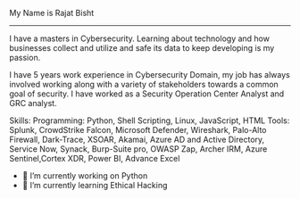 

My Name is Rajat Bisht
____________________________________________________________________________________________________________________
I have a masters in Cybersecurity. Learning about technology and how businesses collect and utilize and safe its data to keep developing is my passion.


I have 5 years work experience in Cybersecurity Domain, my job has always involved working along with a variety of stakeholders towards a common goal of security. I have worked as a Security Operation Center Analyst and GRC analyst.


Skills:
Programming: Python, Shell Scripting, Linux, JavaScript, HTML
Tools:	Splunk, CrowdStrike Falcon, Microsoft Defender, Wireshark, Palo-Alto Firewall, Dark-Trace, XSOAR, Akamai, Azure AD and Active Directory, Service Now, Synack, Burp-Suite pro, OWASP Zap, Archer IRM, Azure Sentinel,Cortex XDR, Power BI, Advance Excel



- 🔭 I’m currently working on Python
- 🌱 I’m currently learning Ethical Hacking


